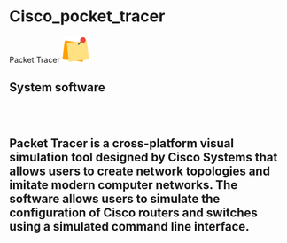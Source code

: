 # Cisco_pocket_tracer

Packet Tracer
<img src="https://github.com/sanjayengineer121/Notes-Extension/blob/main/logo.png" height="48px" width="48px">
<img scr="https://stemclouds.com/wp-content/uploads/2020/06/networking-cisco-packet-tracer.png">
<ing src="https://www.securedyou.com/wp-content/uploads/2019/11/How-to-Install-Cisco-Packet-Tracer-Software-696x390.jpg" height="480px" width="480px"> 

<h2>System software<h2>
<br>
<p>Packet Tracer is a cross-platform visual simulation tool designed by Cisco Systems that allows users to create network topologies and imitate modern computer networks. The software allows users to simulate the configuration of Cisco routers and switches using a simulated command line interface.</p>
